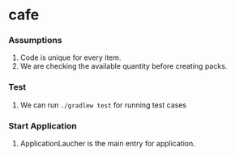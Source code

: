 # cafe

### Assumptions
1. Code is unique for every item.
2. We are checking the available quantity before creating packs.

### Test
1. We can run `./gradlew test`  for running test cases

### Start Application
1. ApplicationLaucher is the main entry for application.

